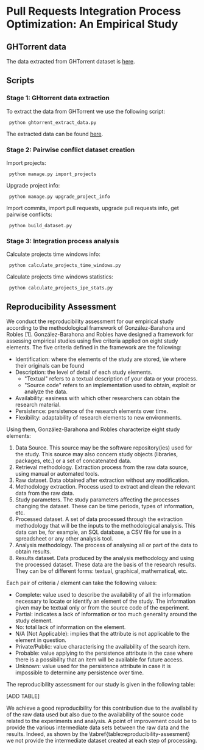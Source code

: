 # Pull Requests Integration Process Optimization: An Empirical Study

## GHTorrent data

The data extracted from GHTorrent dataset is [here](https://github.com/aolmedo/pull-request-conflicts/tree/main/ghtorrent_data).

## Scripts

### Stage 1: GHtorrent data extraction

To extract the data from GHTorrent we use the following script:

     python ghtorrent_extract_data.py

The extracted data can be found [here](https://github.com/aolmedo/pull-request-conflicts/tree/main/ghtorrent_data).

### Stage 2: Pairwise conflict dataset creation

Import projects:

     python manage.py import_projects

Upgrade project info:

     python manage.py upgrade_project_info

Import commits, import pull requests, upgrade pull requests info, get pairwise conflicts:

     python build_dataset.py

### Stage 3: Integration process analysis

Calculate projects time windows info:

     python calculate_projects_time_windows.py

Calculate projects time windows statistics:

     python calculate_projects_ipe_stats.py

## Reproducibility Assessment

We conduct the reproducibility assessment for our empirical study according to the methodological framework of González-Barahona and Robles [1]. González-Barahona and Robles have designed a framework for assessing empirical studies using five criteria applied on eight study elements. The five criteria defined in the framework are the following:

- Identification: where the elements of the study are stored, \ie where their originals can be found
- Description: the level of detail of each study elements. 
    - "Textual" refers to a textual description of your data or your process.
    - "Source code" refers to an implementation used to obtain, exploit or analyze the data.
- Availability: easiness with which other researchers can obtain the research material.
- Persistence: persistence of the research elements over time.
- Flexibility: adaptability of research elements to new environments.

Using them, González-Barahona and Robles characterize eight study elements:

1. Data Source. This source may be the software repository(ies) used for the study. This source may also concern study objects (libraries, packages, etc.) or a set of concatenated data.
2.  Retrieval methodology. Extraction process from the raw data source, using manual or automated tools.
3.  Raw dataset. Data obtained after extraction without any modification.
4.  Methodology extraction. Process used to extract and clean the relevant data from the raw data.
5.  Study parameters. The study parameters affecting the processes changing the dataset. These can be time periods, types of information, etc.
6.  Processed dataset. A set of data processed through the extraction methodology that will be the inputs to the methodological analysis. This data can be, for example, an SQL database, a CSV file for use in a spreadsheet or any other analysis tool.
7.  Analysis methodology. The process of analysing all or part of the data to obtain results.
8.  Results dataset. Data produced by the analysis methodology and using the processed dataset. These data are the basis of the research results. They can be of different forms: textual, graphical, mathematical, etc.

Each pair of criteria / element can take the following values:

-  Complete: value used to describe the availability of all the information necessary to locate or identify an element of the study. The information given may be textual only or from the source code of the experiment.
- Partial: indicates a lack of information or too much generality around the study element.
- No: total lack of information on the element.
- N/A (Not Applicable): implies that the attribute is not applicable to the element in question.
- Private/Public: value characterising the availability of the search item.
- Probable: value applying to the persistence attribute in the case where there is a possibility that an item will be available for future access.
- Unknown: value used for the persistence attribute in case it is impossible to determine any persistence over time.

The reproducibility assessment for our study is given in the following table:

[ADD TABLE]

We achieve a good reproducibility for this contribution due to the availability of the raw data used but also due to the availability of the source code related to the experiments and analysis. A point of improvement could be to provide the various intermediate data sets between the raw data and the results. Indeed, as shown by the \tabref{table:reproducibility-assesment} we not provide the intermediate dataset created at each step of processing.
